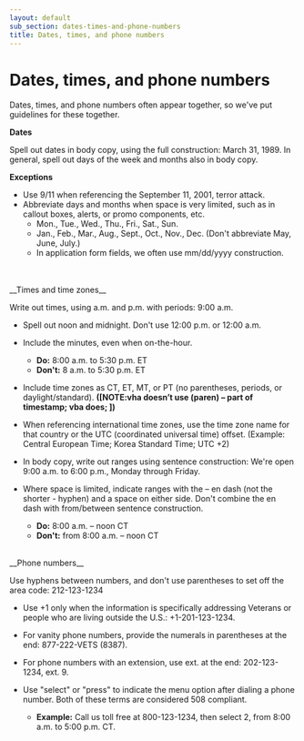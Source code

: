 ```yaml
---
layout: default
sub_section: dates-times-and-phone-numbers
title: Dates, times, and phone numbers
---
```


# Dates, times, and phone numbers

Dates, times, and phone numbers often appear together, so we've put guidelines for these together. 

__Dates__

Spell out dates in body copy, using the full construction: March 31, 1989. In general, spell out days of the week and months also in body copy.  

__Exceptions__

- Use 9/11 when referencing the September 11, 2001, terror attack.
- Abbreviate days and months when space is very limited, such as in callout boxes, alerts, or promo components, etc.
  - Mon., Tue., Wed., Thu., Fri., Sat., Sun.
  - Jan., Feb., Mar., Aug., Sept., Oct., Nov., Dec. (Don't abbreviate May, June, July.)
  - In application form fields, we often use mm/dd/yyyy construction.
<br>



<br>
__Times and time zones__

Write out times, using a.m. and p.m. with periods: 9:00 a.m.

-  Spell out noon and midnight. Don't use 12:00 p.m. or 12:00 a.m.
- Include the minutes, even when on-the-hour.
  - __Do:__ 8:00 a.m. to 5:30 p.m. ET    
  - __Don't:__ 8 a.m. to 5:30 p.m. ET  
- Include time zones as CT, ET, MT, or PT (no parentheses, periods, or daylight/standard). __([NOTE:vha doesn’t use (paren) – part of timestamp; vba does; ])__
- When referencing international time zones, use the time zone name for that country or the UTC (coordinated universal time) offset. (Example: Central European Time; Korea Standard Time; UTC +2)

- In body copy, write out ranges using sentence construction: We're open 9:00 a.m. to 6:00 p.m., Monday through Friday.
- Where space is limited, indicate ranges with the – en dash (not the shorter - hyphen) and a space on either side. Don't combine the en dash with from/between ​sentence construction.
  - __Do:__ 8:00 a.m. – noon CT
  - __Don't:__ from 8:00 a.m. – noon CT




<br>
__Phone numbers__

Use hyphens between numbers, and don't use parentheses to set off the area code: 212-123-1234

- Use +1 only when the information is specifically addressing Veterans or people who are living outside the U.S.: +1-201-123-1234.

- For vanity phone numbers, provide the numerals in parentheses at the end: 877-222-VETS (8387).

- For phone numbers with an extension, use ext. at the end: 202-123-1234, ext. 9.

- Use "select" or "press" to indicate the menu option after dialing a phone number. Both of these terms are considered 508 compliant.
  - __Example:__ Call us toll free at 800-123-1234, then select 2, from 8:00 a.m. to 5:00 p.m. CT.

